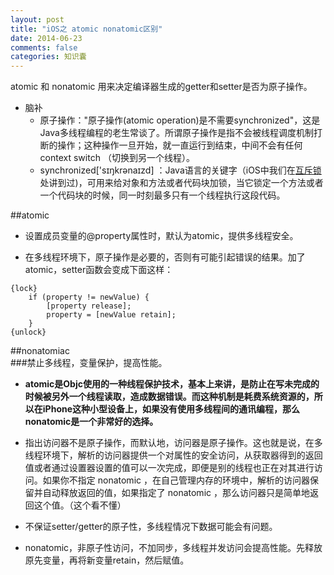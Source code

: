 ```yaml
---
layout: post
title: "iOS之 atomic nonatomic区别"
date: 2014-06-23
comments: false
categories: 知识囊
---
```


atomic 和 nonatomic 用来决定编译器生成的getter和setter是否为原子操作。

- 脑补
	- 原子操作："原子操作(atomic operation)是不需要synchronized"，这是Java多线程编程的老生常谈了。所谓原子操作是指不会被线程调度机制打断的操作；这种操作一旦开始，就一直运行到结束，中间不会有任何 context switch （切换到另一个线程）。
	- synchronized['sɪŋkrənaɪzd] ：Java语言的关键字（iOS中我们在[互斥锁](http://www.zhunjiee.com/%E5%AE%9E%E7%94%A8%E6%8A%80%E6%9C%AF/2014/05/08/%E5%A4%9A%E7%BA%BF%E7%A8%8B%E4%B9%8B-NSThread.html)处讲到过)，可用来给对象和方法或者代码块加锁，当它锁定一个方法或者一个代码块的时候，同一时刻最多只有一个线程执行这段代码。
	
##atomic
- 设置成员变量的@property属性时，默认为atomic，提供多线程安全。

- 在多线程环境下，原子操作是必要的，否则有可能引起错误的结果。加了atomic，setter函数会变成下面这样：

```
{lock}
	if (property != newValue) { 
		[property release]; 
		property = [newValue retain]; 
	}
{unlock}
```

##nonatomiac        
###禁止多线程，变量保护，提高性能。

- **atomic是Objc使用的一种线程保护技术，基本上来讲，是防止在写未完成的时候被另外一个线程读取，造成数据错误。而这种机制是耗费系统资源的，所以在iPhone这种小型设备上，如果没有使用多线程间的通讯编程，那么nonatomic是一个非常好的选择。**

- 指出访问器不是原子操作，而默认地，访问器是原子操作。这也就是说，在多线程环境下，解析的访问器提供一个对属性的安全访问，从获取器得到的返回值或者通过设置器设置的值可以一次完成，即便是别的线程也正在对其进行访问。如果你不指定 nonatomic ，在自己管理内存的环境中，解析的访问器保留并自动释放返回的值，如果指定了 nonatomic ，那么访问器只是简单地返回这个值。（这个看不懂）

- 不保证setter/getter的原子性，多线程情况下数据可能会有问题。
- nonatomic，非原子性访问，不加同步，多线程并发访问会提高性能。先释放原先变量，再将新变量retain，然后赋值。
